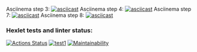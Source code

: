 Asciinema step 3:
[![asciicast](https://asciinema.org/a/KvUs8koaaa7aVXYcoFnU0wSTf.svg)](https://asciinema.org/a/KvUs8koaaa7aVXYcoFnU0wSTf)
Asciinema step 4:
[![asciicast](https://asciinema.org/a/RCh5yM776B45SyWqWN5yli5g2.svg)](https://asciinema.org/a/RCh5yM776B45SyWqWN5yli5g2)
Asciinema step 7:
[![asciicast](https://asciinema.org/a/PZAeTrg9sloBtK5qhQLm2yHVL.svg)](https://asciinema.org/a/PZAeTrg9sloBtK5qhQLm2yHVL)
Asciinema step 8:
[![asciicast](https://asciinema.org/a/NwmCyAbgkhTHspxQbmj984Edr.svg)](https://asciinema.org/a/NwmCyAbgkhTHspxQbmj984Edr)

### Hexlet tests and linter status:
[![Actions Status](https://github.com/writeralex/frontend-project-lvl2/workflows/hexlet-check/badge.svg)](https://github.com/writeralex/frontend-project-lvl2/actions)
[![test1](https://github.com/writeralex/frontend-project-lvl2/actions/workflows/test1.yml/badge.svg)](https://github.com/writeralex/frontend-project-lvl2/actions/workflows/test1.yml)
[![Maintainability](https://api.codeclimate.com/v1/badges/0928d2e200631abc3b7a/maintainability)](https://codeclimate.com/github/writeralex/frontend-project-lvl2/maintainability)